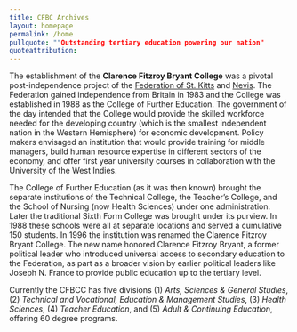 ```yaml
---
title: CFBC Archives
layout: homepage
permalink: /home
pullquote: ""Outstanding tertiary education powering our nation"
quoteattribution:
---
```


The establishment of the **Clarence Fitzroy Bryant College** was a pivotal post-independence project of the [Federation of St. Kitts](https://www.stkittstourism.kn/) and [Nevis](https://nevisisland.com/). The Federation gained independence from Britain in 1983 and the College was established in 1988 as the College of Further Education. The government of the day intended that the College would provide the skilled workforce needed for the developing country (which is the smallest independent nation in the Western Hemisphere) for economic development. Policy makers envisaged an institution that would provide training for middle managers, build human resource expertise in different sectors of the economy, and offer first year university courses in collaboration with the University of the West Indies.

The College of Further Education (as it was then known) brought the separate institutions of the Technical College, the Teacher’s College, and the School of Nursing (now Health Sciences) under one administration. Later the traditional Sixth Form College was brought under its purview. In 1988 these schools were all at separate locations and served a cumulative 150 students. In 1996 the institution was renamed the Clarence Fitzroy Bryant College. The new name honored Clarence Fitzroy Bryant, a former political leader who introduced universal access to secondary education to the Federation, as part as a broader vision by earlier political leaders like Joseph N. France to provide public education up to the tertiary level.

Currently the CFBCC has five divisions (1) *Arts, Sciences & General Studies*, (2) *Technical and Vocational, Education & Management Studies*, (3) *Health Sciences*, (4) *Teacher Education*, and (5) *Adult & Continuing Education*, offering 60 degree programs.
